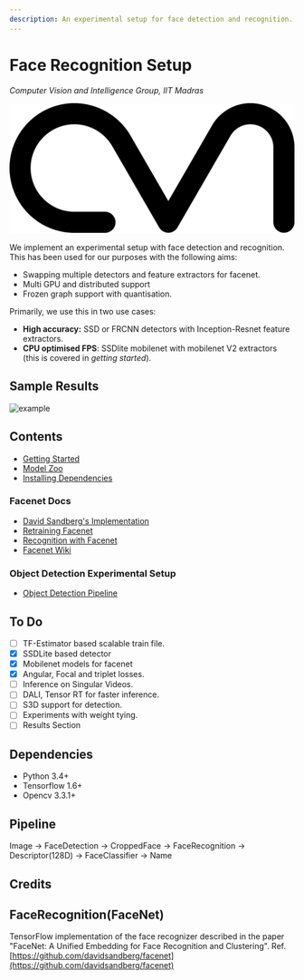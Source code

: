 ```yaml
---
description: An experimental setup for face detection and recognition.
---
```


# Face Recognition Setup

_Computer Vision and Intelligence Group, IIT Madras_

![](../.gitbook/assets/avatar.png)

We implement an experimental setup with face detection and recognition. This has been used for our purposes with the following aims:

* Swapping multiple detectors and feature extractors for facenet.
* Multi GPU and distributed support
* Frozen graph support with quantisation.

Primarily, we use this in two use cases:

* **High accuracy:** SSD or FRCNN detectors with Inception-Resnet feature extractors.
* **CPU optimised FPS**: SSDlite mobilenet with mobilenet V2 extractors \(this is covered in _getting started_\).

## Sample Results

![example](https://github.com/iitmcvg/documentation/tree/814e2c3699ebac10178530a84cf93e0ea5ab71ee/attendance-system/media/example.jpg)

## Contents

* [Getting Started](https://github.com/iitmcvg/documentation/tree/814e2c3699ebac10178530a84cf93e0ea5ab71ee/attendance-system/g3docs/getting-started.md)
* [Model Zoo](https://github.com/iitmcvg/documentation/tree/814e2c3699ebac10178530a84cf93e0ea5ab71ee/attendance-system/g3docs/model-zoo.md)
* [Installing Dependencies](https://github.com/iitmcvg/documentation/tree/814e2c3699ebac10178530a84cf93e0ea5ab71ee/attendance-system/g3docs/installing_dependencies.md)

### Facenet Docs

* [David Sandberg's Implementation](https://github.com/iitmcvg/documentation/tree/814e2c3699ebac10178530a84cf93e0ea5ab71ee/attendance-system/g3docs/facenet.md)
* [Retraining Facenet](https://github.com/iitmcvg/documentation/tree/814e2c3699ebac10178530a84cf93e0ea5ab71ee/attendance-system/g3docs/facenet_train_pipeline.md)
* [Recognition with Facenet](https://github.com/iitmcvg/documentation/tree/814e2c3699ebac10178530a84cf93e0ea5ab71ee/attendance-system/g3docs/facenet_recognition_pipeline.md)
* [Facenet Wiki](https://github.com/iitmcvg/documentation/tree/814e2c3699ebac10178530a84cf93e0ea5ab71ee/attendance-system/g3docs/facenet/README.md)

### Object Detection Experimental Setup

* [Object Detection Pipeline](https://github.com/iitmcvg/documentation/tree/814e2c3699ebac10178530a84cf93e0ea5ab71ee/attendance-system/g3docs/object_detection_pipeline.md)

## To Do

* [ ] TF-Estimator based scalable train file.
* [x] SSDLite based detector
* [x] Mobilenet models for facenet
* [x] Angular, Focal and triplet losses.
* [ ] Inference on Singular Videos.
* [ ] DALI, Tensor RT for faster inference.
* [ ] S3D support for detection.
* [ ] Experiments with weight tying.
* [ ] Results Section

## Dependencies

* Python 3.4+
* Tensorflow 1.6+
* Opencv 3.3.1+

## Pipeline

Image -&gt; FaceDetection -&gt; CroppedFace -&gt; FaceRecognition -&gt; Descriptor\(128D\) -&gt; FaceClassifier -&gt; Name

## Credits

## FaceRecognition\(FaceNet\)

TensorFlow implementation of the face recognizer described in the paper "FaceNet: A Unified Embedding for Face Recognition and Clustering". Ref. [https://github.com/davidsandberg/facenet](https://github.com/davidsandberg/facenet)

